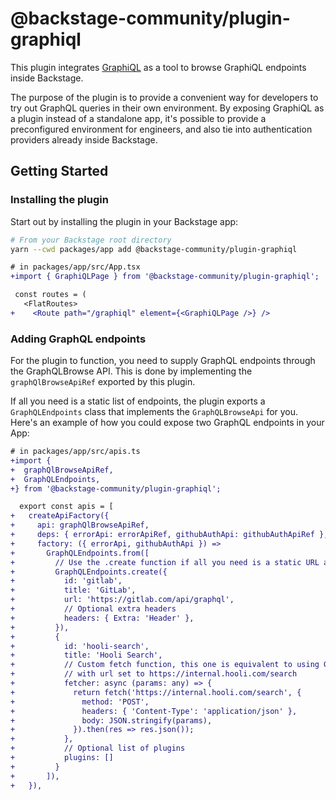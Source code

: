 # @backstage-community/plugin-graphiql

This plugin integrates [GraphiQL](https://github.com/graphql/graphiql) as a tool to browse GraphiQL endpoints inside Backstage.

The purpose of the plugin is to provide a convenient way for developers to try out GraphQL queries in their own environment.
By exposing GraphiQL as a plugin instead of a standalone app, it's possible to provide a preconfigured environment for engineers, and also tie into authentication providers already inside Backstage.

## Getting Started

### Installing the plugin

Start out by installing the plugin in your Backstage app:

```bash
# From your Backstage root directory
yarn --cwd packages/app add @backstage-community/plugin-graphiql
```

```diff
# in packages/app/src/App.tsx
+import { GraphiQLPage } from '@backstage-community/plugin-graphiql';

 const routes = (
   <FlatRoutes>
+    <Route path="/graphiql" element={<GraphiQLPage />} />
```

### Adding GraphQL endpoints

For the plugin to function, you need to supply GraphQL endpoints through the GraphQLBrowse API. This is done by implementing the `graphQlBrowseApiRef` exported by this plugin.

If all you need is a static list of endpoints, the plugin exports a `GraphQLEndpoints` class that implements the `GraphQLBrowseApi` for you. Here's an example of how you could expose two GraphQL endpoints in your App:

```diff
# in packages/app/src/apis.ts
+import {
+  graphQlBrowseApiRef,
+  GraphQLEndpoints,
+} from '@backstage-community/plugin-graphiql';

  export const apis = [
+   createApiFactory({
+     api: graphQlBrowseApiRef,
+     deps: { errorApi: errorApiRef, githubAuthApi: githubAuthApiRef },
+     factory: ({ errorApi, githubAuthApi }) =>
+       GraphQLEndpoints.from([
+         // Use the .create function if all you need is a static URL and headers.
+         GraphQLEndpoints.create({
+           id: 'gitlab',
+           title: 'GitLab',
+           url: 'https://gitlab.com/api/graphql',
+           // Optional extra headers
+           headers: { Extra: 'Header' },
+         }),
+         {
+           id: 'hooli-search',
+           title: 'Hooli Search',
+           // Custom fetch function, this one is equivalent to using GraphQLEndpoints.create()
+           // with url set to https://internal.hooli.com/search
+           fetcher: async (params: any) => {
+             return fetch('https://internal.hooli.com/search', {
+               method: 'POST',
+               headers: { 'Content-Type': 'application/json' },
+               body: JSON.stringify(params),
+             }).then(res => res.json());
+           },
+           // Optional list of plugins
+           plugins: []
+         }
+       ]),
+   }),
```
